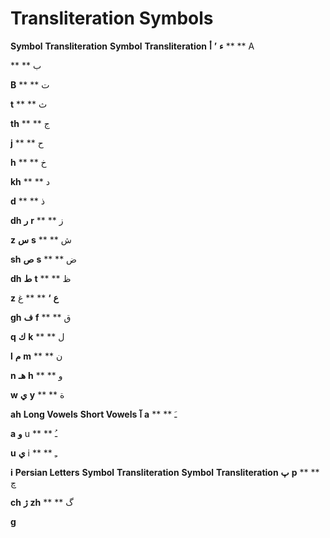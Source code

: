 Transliteration Symbols
=======================

**Symbol**
**Transliteration**
**Symbol**
**Transliteration**
**ء**
**’**
**أ**
**
**
A

**
**
ب

**B**
**
**
ت

**t**
**
**
ث

**th**
**
**
ج

**j**
**
**
ح

**h**
**
**
خ

**kh**
**
**
د

**d**
**
**
ذ

**dh**
**ر**
**r**
**
**
ز

**z**
**س**
**s**
**
**
ش

**sh**
**ص**
**s**
**
**
ض

**dh**
**ط**
**t**
**
**
ظ

**z**
**ع**
**‘**
**
**
غ

**gh**
**ف**
**f**
**
**
ق

**q**
**ك**
**k**
**
**
ل

**l**
**م**
**m**
**
**
ن

**n**
**هـ**
**h**
**
**
و

**w**
**ي**
**y**
**
**
ة

**ah**
**Long Vowels**
**Short Vowels**
**آ**
**a**
**
**
ﹷ

**a**
**و**
u
**
**
ﹹ

**u**
**ي**
i
**
**
ﹻ

**i**
**Persian Letters**
**Symbol**
**Transliteration**
**Symbol**
**Transliteration**
**پ**
**p**
**
**
ﭺ

**ch**
**ﮊ**
**zh**
**
**
ﮒ

**g**


